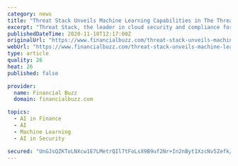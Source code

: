 ```yaml
---
category: news
title: "Threat Stack Unveils Machine Learning Capabilities in The Threat Stack Cloud Security Platform"
excerpt: "Threat Stack, the leader in cloud security and compliance for infrastructure and applications, today announced"
publishedDateTime: 2020-11-10T12:17:00Z
originalUrl: "https://www.financialbuzz.com/threat-stack-unveils-machine-learning-capabilities-in-the-threat-stack-cloud-security-platform/"
webUrl: "https://www.financialbuzz.com/threat-stack-unveils-machine-learning-capabilities-in-the-threat-stack-cloud-security-platform/"
type: article
quality: 26
heat: 26
published: false

provider:
  name: Financial Buzz
  domain: financialbuzz.com

topics:
  - AI in Finance
  - AI
  - Machine Learning
  - AI in Security

secured: "UnGJsQZKToLNXcw1E7LMetrQIl7tFoLsX9B9uf2Nr+In2nByt1XzcNv5Zefk/zvu9az1qU1I41nR8VcV3IP8uwYyGVjIlHDucqT5GxLM8mKJkvymaPEumwi2GrqATEOh6iDF9F/XzJKAnBod7o1qG6Eqj1I75rmIcN+ctV3zkjMjwo+Cg2iO2Ml1oQ/ja+h7wn3u48UYZzfSwuCqD0Dh80S3AUdUORt5mg8ZgXpGJFbojDWyZseS5BiRvXw3DiOHfBf/k3Yx+2DPK4s8MV+H4ycyzCYYgN7KD50g+GKhjL4mGqjJVU0YwQUjGRQSloeja5JOrV2914doxWEERdcq50m2Wb2SimGQeKwGfs+mY58=;vQmIsS7VYsiO3iENN7KWFw=="
---
```


